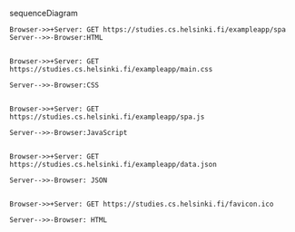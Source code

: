 sequenceDiagram
   

    Browser->>+Server: GET https://studies.cs.helsinki.fi/exampleapp/spa
    Server-->>-Browser:HTML 
    

    Browser->>+Server: GET https://studies.cs.helsinki.fi/exampleapp/main.css
    
    Server-->>-Browser:CSS 
    

    Browser->>+Server: GET https://studies.cs.helsinki.fi/exampleapp/spa.js
    
    Server-->>-Browser:JavaScript
    

    Browser->>+Server: GET https://studies.cs.helsinki.fi/exampleapp/data.json
    
    Server-->>-Browser: JSON
    

    Browser->>+Server: GET https://studies.cs.helsinki.fi/favicon.ico
    
    Server-->>-Browser: HTML
    
    
